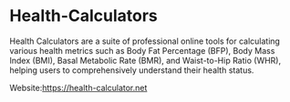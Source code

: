 # Health-Calculators
Health Calculators are a suite of professional online tools for calculating various health metrics such as Body Fat Percentage (BFP), Body Mass Index (BMI), Basal Metabolic Rate (BMR), and Waist-to-Hip Ratio (WHR), helping users to comprehensively understand their health status.

Website:https://health-calculator.net
